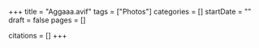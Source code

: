 +++
title = "Aggaaa.avif"
tags = ["Photos"]
categories = []
startDate = ""
draft = false
pages = []

citations = []
+++
